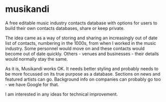 # musikandi
A free editable music industry contacts database with options for users to build their own contacts databases, share or keep private.

The idea came as a way of storing and sharing an increasingly out of date list of contacts, numbering in the 1000s, from when I worked in the music industry. Some personnel would move on and these contacts would become out of date quickly. Others - venues and businesses - their details would normally stay the same.

As it is, Musikandi works OK. It needs better styling and probably needs to be more focussed on its true purpose as a database. Sections on news and featured artists can go. Background info on companies can probably go too - we have Google for that.

I am interested in any ideas for technical improvement.

